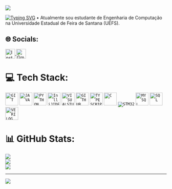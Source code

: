 <img src="https://capsule-render.vercel.app/api?type=waving&color=FF1493&height=125&section=header"/>

[![Typing SVG](https://readme-typing-svg.herokuapp.com/?color=FF1493&size=35&center=true&vCenter=true&width=1000&lines=OLÁ,+ME+CHAMO+LAIZA)](https:git.io/typing-svg)
• Atualmente sou estudante de Engenharia de Computação <br>na Universidade Estadual de Feira de Santana (UEFS).


## 🌐 Socials:
<a href="https://instagram.com/laizagordiano" target="_blank">
    <img align="center" alt="Instagram" height="30" src="https://img.shields.io/badge/Instagram-E4405F?style=flat&logo=instagram&logoColor=white">
</a>
<a href="mailto:laizagordiano.5@gmail.com" target="_blank">
    <img align="center" alt="Gmail" height="30" src="https://img.shields.io/badge/Gmail-EA4335?style=flat&logo=gmail&logoColor=white">
</a>

# 💻 Tech Stack:

<code><img width="40px" src="https://cdn.jsdelivr.net/gh/devicons/devicon@latest/icons/git/git-plain.svg" title= "GIT" /></code>
<code><img width="40px" src="https://cdn.jsdelivr.net/gh/devicons/devicon/icons/java/java-original.svg" title = "JAVA"/></code>
<code><img width="40px" src="https://cdn.jsdelivr.net/gh/devicons/devicon/icons/python/python-original.svg" title = "PYTHON"/></code>
<code><img width="40px" src="https://cdn.jsdelivr.net/gh/devicons/devicon/icons/intellij/intellij-original.svg" title = "InlliJIDEA"/></code>
<code><img width="40px" src="https://cdn.jsdelivr.net/gh/devicons/devicon@latest/icons/vscode/vscode-original.svg" title = "VISUALSTUDIO CODE"/></code>
<code><img width="40px" src="https://cdn.jsdelivr.net/gh/devicons/devicon/icons/github/github-original.svg" title = "GITHUB"/></code> 
<code><img width="40px" src="https://cdn.jsdelivr.net/gh/devicons/devicon@latest/icons/typescript/typescript-original.svg" title= "TYPESCRIPT" /></code>
<code><img width="40px" src="https://cdn.jsdelivr.net/gh/devicons/devicon@latest/icons/c/c-original.svg" title= "C"/></code>
<code><img heigth="60px" src="https://img.shields.io/badge/STM32CubeIDE-03234B?style=flat&logo=stmicroelectronics&logoColor=white" title="STM32" /></code>
<code><img width="40px" src="https://cdn.jsdelivr.net/gh/devicons/devicon@latest/icons/mysql/mysql-original-wordmark.svg" title= "MYSQL" /></code>
<code><img width="40px" src="https://cdn.jsdelivr.net/gh/devicons/devicon@latest/icons/azuresqldatabase/azuresqldatabase-original.svg" title= "SQL" /></code>
<code><img width="40px" src="https://cdn.icon-icons.com/icons2/2107/PNG/512/file_type_verilog_icon_130092.png" title= "VERILOG" /></code>


          
# 📊 GitHub Stats:
![](https://github-readme-stats.vercel.app/api?username=laizagordiano&theme=bear&hide_border=true&include_all_commits=false&count_private=true)<br/>
![](https://github-readme-streak-stats.herokuapp.com/?user=laizagordiano&theme=bear&hide_border=true)<br/>
![](https://github-readme-stats.vercel.app/api/top-langs/?username=laizagordiano&theme=bear&hide_border=true&include_all_commits=false&count_private=true&layout=compact)

---
[![](https://visitcount.itsvg.in/api?id=laizagordiano&icon=0&color=0)](https://visitcount.itsvg.in)

<!-- Proudly created with GPRM ( https://gprm.itsvg.in ) -->
